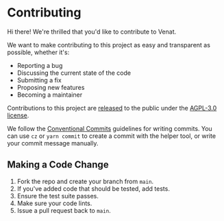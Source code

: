 # Contributing

Hi there! We're thrilled that you'd like to contribute to Venat.

We want to make contributing to this project as easy and transparent as possible, whether it's:
* Reporting a bug
* Discussing the current state of the code
* Submitting a fix
* Proposing new features
* Becoming a maintainer

Contributions to this project are [released](https://docs.github.com/github/site-policy/github-terms-of-service#6-contributions-under-repository-license) to the public under the [AGPL-3.0 license](LICENSE).

We follow the [Conventional Commits](https://www.conventionalcommits.org/en/v1.0.0/) guidelines for writing commits.
You can use `cz` or `yarn commit` to create a commit with the helper tool, or write your commit message manually.

## Making a Code Change
1. Fork the repo and create your branch from `main`.
2. If you've added code that should be tested, add tests.
3. Ensure the test suite passes.
4. Make sure your code lints.
5. Issue a pull request back to `main`.